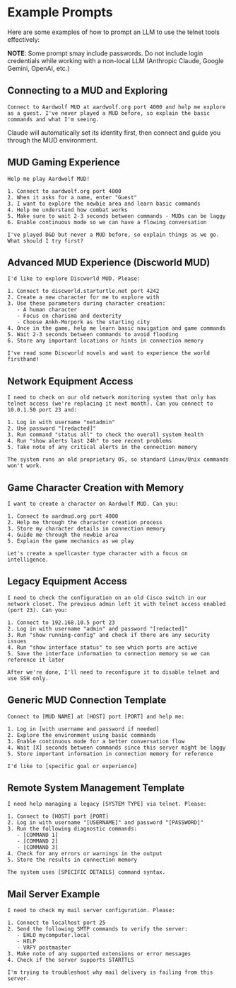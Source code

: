 # Example Prompts

Here are some examples of how to prompt an LLM to use the telnet tools effectively:

**NOTE**: Some prompt smay include passwords. Do not include login credentials while working with a non-local LLM (Anthropic Claude, Google Gemini, OpenAI, etc.)

## Connecting to a MUD and Exploring

```
Connect to Aardwolf MUD at aardwolf.org port 4000 and help me explore as a guest. I've never played a MUD before, so explain the basic commands and what I'm seeing.
```

Claude will automatically set its identity first, then connect and guide you through the MUD environment.

## MUD Gaming Experience

```
Help me play Aardwolf MUD! 

1. Connect to aardwolf.org port 4000
2. When it asks for a name, enter "Guest"
3. I want to explore the newbie area and learn basic commands
4. Help me understand how combat works
5. Make sure to wait 2-3 seconds between commands - MUDs can be laggy
6. Enable continuous mode so we can have a flowing conversation

I've played D&D but never a MUD before, so explain things as we go. What should I try first?
```

## Advanced MUD Experience (Discworld MUD)

```
I'd like to explore Discworld MUD. Please:

1. Connect to discworld.starturtle.net port 4242
2. Create a new character for me to explore with
3. Use these parameters during character creation:
   - A human character
   - Focus on charisma and dexterity
   - Choose Ankh-Morpork as the starting city
4. Once in the game, help me learn basic navigation and game commands
5. Wait 2-3 seconds between commands to avoid flooding
6. Store any important locations or hints in connection memory

I've read some Discworld novels and want to experience the world firsthand!
```

## Network Equipment Access

```
I need to check on our old network monitoring system that only has telnet access (we're replacing it next month). Can you connect to 10.0.1.50 port 23 and:

1. Log in with username "netadmin"
2. Use password "[redacted]"
3. Run command "status all" to check the overall system health
4. Run "show alerts last 24h" to see recent problems
5. Take note of any critical alerts in the connection memory

The system runs an old proprietary OS, so standard Linux/Unix commands won't work.
```

## Game Character Creation with Memory

```
I want to create a character on Aardwolf MUD. Can you:

1. Connect to aardmud.org port 4000
2. Help me through the character creation process
3. Store my character details in connection memory
4. Guide me through the newbie area
5. Explain the game mechanics as we play

Let's create a spellcaster type character with a focus on intelligence.
```

## Legacy Equipment Access

```
I need to check the configuration on an old Cisco switch in our network closet. The previous admin left it with telnet access enabled (port 23). Can you:

1. Connect to 192.168.10.5 port 23
2. Log in with username "admin" and password "[redacted]"
3. Run "show running-config" and check if there are any security issues
4. Run "show interface status" to see which ports are active
5. Save the interface information to connection memory so we can reference it later

After we're done, I'll need to reconfigure it to disable telnet and use SSH only.
```

## Generic MUD Connection Template

```
Connect to [MUD NAME] at [HOST] port [PORT] and help me:

1. Log in [with username and password if needed]
2. Explore the environment using basic commands
3. Enable continuous mode for a better conversation flow
4. Wait [X] seconds between commands since this server might be laggy
5. Store important information in connection memory for reference

I'd like to [specific goal or experience]
```

## Remote System Management Template

```
I need help managing a legacy [SYSTEM TYPE] via telnet. Please:

1. Connect to [HOST] port [PORT]
2. Log in with username "[USERNAME]" and password "[PASSWORD]"
3. Run the following diagnostic commands:
   - [COMMAND 1]
   - [COMMAND 2]
   - [COMMAND 3]
4. Check for any errors or warnings in the output
5. Store the results in connection memory

The system uses [SPECIFIC DETAILS] command syntax.
```

## Mail Server Example

```
I need to check my mail server configuration. Please:

1. Connect to localhost port 25
2. Send the following SMTP commands to verify the server:
   - EHLO mycomputer.local
   - HELP
   - VRFY postmaster
3. Make note of any supported extensions or error messages
4. Check if the server supports STARTTLS

I'm trying to troubleshoot why mail delivery is failing from this server.
```
